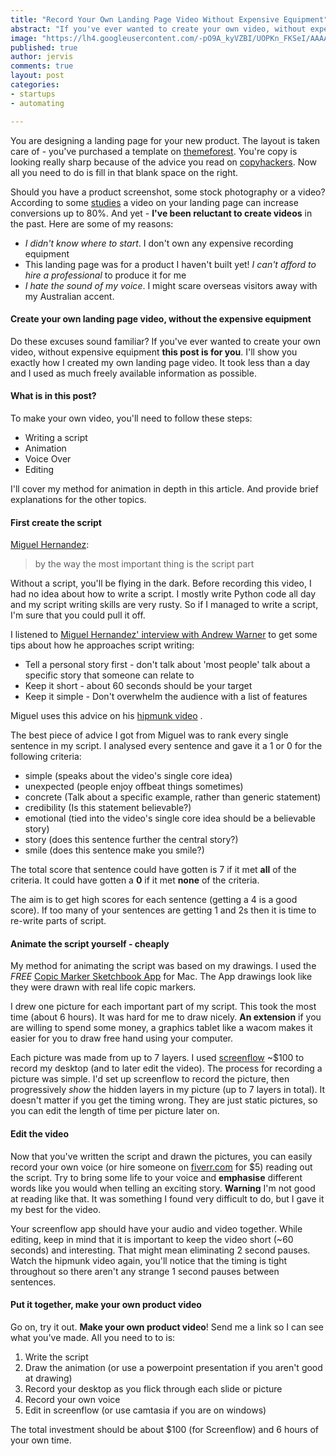 ```yaml
---
title: "Record Your Own Landing Page Video Without Expensive Equipment"
abstract: "If you've ever wanted to create your own video, without expensive equipment **this post is for you**. I'll show you exactly how I created my own landing page video. It took less than a day and I used as much freely available information as possible."
image: "https://lh4.googleusercontent.com/-pO9A_kyVZBI/UOPKn_FKSeI/AAAAAAAAAPE/rExLxrWh4kI/s320/rU0mB.jpg"
published: true
author: jervis
comments: true
layout: post
categories:
- startups
- automating

---
```


You are designing a landing page for your new product. The layout is taken care of - you've purchased a template on [themeforest](http://themeforest.net/). You're copy is looking really sharp because of the advice you read on [copyhackers](http://copyhackers.com/). Now all you need to do is fill in that blank space on the right. 

Should you have a product screenshot, some stock photography or a video? According to some [studies](http://unbounce.com/landing-page-articles/the-benefits-of-using-video-on-landing-pages/) a video on your landing page can increase conversions up to 80%. And yet - **I've been reluctant to create videos** in the past. Here are some of my reasons:

 - *I didn't know where to start*. I don't own any expensive recording equipment
 - This landing page was for a product I haven't built yet! *I can't afford to hire a professional* to produce it for me
 - *I hate the sound of my voice*. I might scare overseas visitors away with my Australian accent.
 
#### Create your own landing page video, without the expensive equipment 
Do these excuses sound familiar? If you've ever wanted to create your own video, without expensive equipment **this post is for you**. I'll show you exactly how I created my own landing page video. It took less than a day and I used as much freely available information as possible.
<!--more-->

#### What is in this post?
To make your own video, you'll need to follow these steps:

 - Writing a script
 - Animation
 - Voice Over
 - Editing

I'll cover my method for animation in depth in this article. And provide brief explanations for the other topics. 
 
#### First create the script

[Miguel Hernandez](http://grumomedia.com/how-to-create-videos-that-get-you-customers-mixergy-interview-with-miguel-hernandez-of-grumo-media/):

> by the way the most important thing is the script part

Without a script, you'll be flying in the dark. Before recording this video, I had no idea about how to write a script. I mostly write Python code all day and my script writing skills are very rusty. So if I managed to write a script, I'm sure that you could pull it off.

I listened to [Miguel Hernandez' interview with Andrew Warner](http://mixergy.com/persuasive-product-videos/) to get some tips about how he approaches script writing:

 - Tell a personal story first - don't talk about 'most people' talk about a specific story that someone can relate to
 - Keep it short - about 60 seconds should be your target
 - Keep it simple - Don't overwhelm the audience with a list of features

Miguel uses this advice on his [hipmunk video](grumomedia.com/new-grumo-what-is-hipmunk)
.

The best piece of advice I got from Miguel was to rank every single sentence in my script. I analysed every sentence and gave it a 1 or 0 for the following criteria:

- simple (speaks about the video's single core idea)
- unexpected (people enjoy offbeat things sometimes)
- concrete (Talk about a specific example, rather than generic statement)
- credibility (Is this statement believable?)
- emotional (tied into the video's single core idea should be a believable story)
- story (does this sentence further the central story?)
- smile (does this sentence make you smile?)

The total score that sentence could have gotten is 7 if it met **all** of the criteria. It could have gotten a **0** if it met **none** of the criteria.

The aim is to get high scores for each sentence (getting a 4 is a good score). If too many of your sentences are getting 1 and 2s then it is time to re-write parts of script.

#### Animate the script yourself - cheaply
My method for animating the script was based on my drawings. I used the *FREE* [Copic Marker Sketchbook App](https://itunes.apple.com/it/app/sketchbook-copic-edition/id447678864) for Mac. The App drawings look like they were drawn with real life copic markers.

I drew one picture for each important part of my script. This took the most time (about 6 hours). It was hard for me to draw nicely. **An extension** if you are willing to spend some money, a graphics tablet like a wacom makes it easier for you to draw free hand using your computer.

Each picture was made from up to 7 layers. I used [screenflow](https://itunes.apple.com/us/app/screenflow-4/id573279886?mt=12) ~$100 to record my desktop (and to later edit the video). The process for recording a picture was simple. I'd set up screenflow to record the picture, then progressively *show* the hidden layers in my picture (up to 7 layers in total). It doesn't matter if you get the timing wrong. They are just static pictures, so you can edit the length of time per picture later on. 

#### Edit the video
Now that you've written the script and drawn the pictures, you can easily record your own voice (or hire someone on [fiverr.com](http://fiverr.com/categories/music-audio/voice-over-narration) for $5) reading out the script. Try to bring some life to your voice and **emphasise** different words like you would when telling an exciting story. **Warning** I'm not good at reading like that. It was something I found very difficult to do, but I gave it my best for the video.

Your screenflow app should have your audio and video together. While editing, keep in mind that it is important to keep the video short (~60 seconds) and interesting. That might mean eliminating 2 second pauses. Watch the hipmunk video again, you'll notice that the timing is tight throughout so there aren't any strange 1 second pauses between sentences.

#### Put it together, make your own product video

Go on, try it out. **Make your own product video**! Send me a link so I can see what you've made. All you need to to is:

1. Write the script
2. Draw the animation (or use a powerpoint presentation if you aren't good at drawing)
3. Record your desktop as you flick through each slide or picture
4. Record your own voice
5. Edit in screenflow (or use camtasia if you are on windows)

The total investment should be about $100 (for Screenflow) and 6 hours of your own time.
